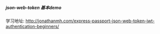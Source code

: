 ##### json-web-token 基本demo
学习地址: http://jonathanmh.com/express-passport-json-web-token-jwt-authentication-beginners/
